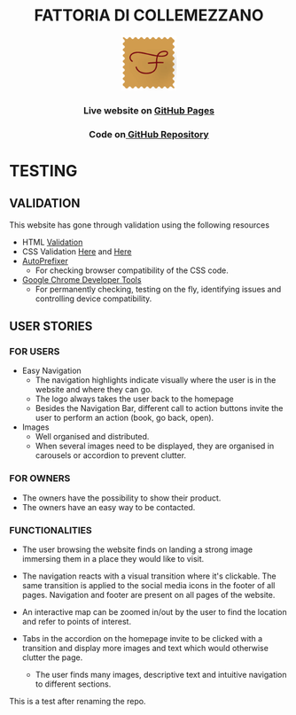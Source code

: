 <h1 align="center"><strong> FATTORIA DI COLLEMEZZANO </strong> </h1>
<p align="center">
  <img width="100" height="100" src="./assets/images/logo.png">
</p>
<h3 align="center">Live website on <a href="https://gbrachetta.github.io/MS1-Fattoria/"> GitHub Pages</a></h3>
<h3 align="center">Code on<a href="https://github.com/GBrachetta/MS1-Fattoria/"> GitHub Repository</a></h3>


# TESTING

## VALIDATION
This website has gone through validation using the following resources

- HTML <a href="https://validator.w3.org/">Validation</a>
- CSS Validation <a href="https://jigsaw.w3.org/css-validator/">Here</a> and <a href="http://csslint.net/">Here</a>
- <a href="https://autoprefixer.github.io/">AutoPrefixer</a>
    - For checking browser compatibility of the CSS code.
- <a href="https://www.google.com/chrome/">Google Chrome Developer Tools</a>
    - For permanently checking, testing on the fly, identifying issues and controlling device compatibility.

## USER STORIES

### FOR USERS

- Easy Navigation
    - The navigation highlights indicate visually where the user is in the website and where they can go.
    - The logo always takes the user back to the homepage
    - Besides the Navigation Bar, different call to action buttons invite the user to perform an action (book, go back, open).
- Images
    - Well organised and distributed.
    - When several images need to be displayed, they are organised in carousels or accordion to prevent clutter.
    


### FOR OWNERS
- The owners have the possibility to show their product.
- The owners have an easy way to be contacted.
### FUNCTIONALITIES

- The user browsing the website finds on landing a strong image immersing them in a place they would like to visit.
- The navigation reacts with a visual transition where it's clickable. The same transition is applied to the social media icons in the footer of all pages. Navigation and footer are present on all pages of the website.
- An interactive map can be zoomed in/out by the user to find the location and refer to points of interest.
- Tabs in the accordion on the homepage invite to be clicked with a transition and display more images and text which would otherwise clutter the page.




    - The user finds many images, descriptive text and intuitive navigation to different sections.

This is a test after renaming the repo.